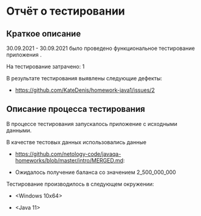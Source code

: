 # Отчёт о тестировании <Money Transfer>
## Краткое описание

30.09.2021 - 30.09.2021 было проведено функциональное тестирование приложения <Money Transfer>.

На тестирование затрачено: 1

В результате тестирования выявлены следующие дефекты:

* <https://github.com/KateDenis/homework-java1/issues/2>

## Описание процесса тестирования
В процессе тестирования запускалось приложение с исходными данными.

В качестве тестовых данных использовались данные
* <https://github.com/netology-code/javaqa-homeworks/blob/master/intro/MERGED.md>:

* Ожидалось получение баланса со значением 2_500_000_000

Тестирование производилось в следующем окружении:

* <Windows 10x64>

* <Java 11>